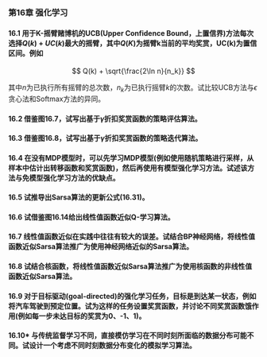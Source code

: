 ### 第16章 强化学习



#### 16.1 用于K-摇臂赌博机的UCB(Upper Confidence Bound，上置信界)方法每次选择$Q(k)+UC(k)$最大的摇臂，其中$Q(K)$为摇臂k当前的平均奖赏，UC(k)为置信区间。例如

$$
Q(k) + \sqrt{\frac{2\ln n}{n_k}}
$$

其中$n$为已执行所有摇臂的总次数，$n_k$为已执行摇臂$k$的次数。试比较UCB方法与$\epsilon$贪心法和Softmax方法的异同。



#### 16.2 借鉴图16.7，试写出基于$\gamma$折扣奖赏函数的策略评估算法。



#### 16.3 借鉴图16.8，试写出基于$\gamma$折扣奖赏函数的策略迭代算法。



#### 16.4 在没有MDP模型时，可以先学习MDP模型(例如使用随机策略进行采样，从样本中估计出转移函数和奖赏函数)，然后再使用有模型强化学习方法。试述该方法与免模型强化学习方法的优缺点。



#### 16.5 试推导出Sarsa算法的更新公式(16.31)。



#### 16.6 试借鉴图16.14给出线性值函数近似Q-学习算法。



#### 16.7 线性值函数近似在实践中往往有较大的误差。试结合BP神经网络，将线性值函数近似Sarsa算法推广为使用神经网络近似的Sarsa算法。



#### 16.8 试结合核函数，将线性值函数近似Sarsa算法推广为使用核函数的非线性值函数近似Sarsa算法。



#### 16.9 对于目标驱动(goal-directed)的强化学习任务，目标是到达某一状态，例如将汽车驾驶到预定位置。试为这样的任务设置奖赏函数，并讨论不同奖赏函数饿作用(例如每一步未达目标的奖赏为0、-1、1)。



#### 16.10* 与传统监督学习不同，直接模仿学习在不同时刻所面临的数据分布可能不同。试设计一个考虑不同时刻数据分布变化的模拟学习算法。






